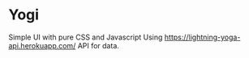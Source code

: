 <h1>Yogi</h1>

Simple UI with pure CSS and Javascript
Using https://lightning-yoga-api.herokuapp.com/ API for data.
